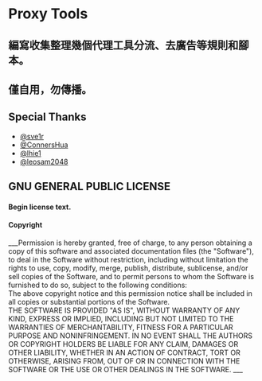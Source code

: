 # Proxy Tools
## 編寫收集整理幾個代理工具分流、去廣告等規則和腳本。
## 僅自用，勿傳播。
## Special Thanks
* [@sve1r](https://github.com/sve1r)  
* [@ConnersHua](https://github.com/ConnersHua)  
* [@lhie1](https://github.com/lhie1)  
* [@leosam2048](https://github.com/leosam2048)  



## GNU GENERAL PUBLIC LICENSE

#### Begin license text.  
#### Copyright <YEAR> <COPYRIGHT HOLDER>  

___Permission is hereby granted, free of charge, to any person obtaining a copy of this software and associated documentation files (the "Software"), to deal in the Software without restriction, including without limitation the rights to use, copy, modify, merge, publish, distribute, sublicense, and/or sell copies of the Software, and to permit persons to whom the Software is furnished to do so, subject to the following conditions:  
The above copyright notice and this permission notice shall be included in all copies or substantial portions of the Software.  
THE SOFTWARE IS PROVIDED "AS IS", WITHOUT WARRANTY OF ANY KIND, EXPRESS OR IMPLIED, INCLUDING BUT NOT LIMITED TO THE WARRANTIES OF MERCHANTABILITY, FITNESS FOR A PARTICULAR PURPOSE AND NONINFRINGEMENT. IN NO EVENT SHALL THE AUTHORS OR COPYRIGHT HOLDERS BE LIABLE FOR ANY CLAIM, DAMAGES OR OTHER LIABILITY, WHETHER IN AN ACTION OF CONTRACT, TORT OR OTHERWISE, ARISING FROM, OUT OF OR IN CONNECTION WITH THE SOFTWARE OR THE USE OR OTHER DEALINGS IN THE SOFTWARE. ___
